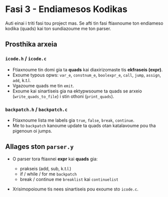 # Fasi 3 - Endiamesos Kodikas 

Auti einai i triti fasi tou project mas. Se afti tin fasi ftiaxnoume ton endiameso kodika (quads) kai ton sundiazoume me ton parser.

## Prosthika arxeia

### `icode.h` / `icode.c`

* Ftiaxnoume tin domi gia ta **quads** kai diaxirizomaste tis **ekfraseis (expr)**.
* Exoume typous opws: `var_e`, `constnum_e`, `boolexpr_e`, `call`, `jump`, `assign`, `add`, k.t.l.
* Vgazoume quads me tin `emit`.
* Exoume kai sinartiseis gia na ektypwsoume ta quads se arxeio (`write_quads_to_file`) i stin othoni (`print_quads`).

### `backpatch.h` / `backpatch.c`

* Ftiaxnoume lista me labels gia `true`, `false`, `break`, `continue`.
* Me to `backpatch` kanoume update ta quads otan katalavoume pou tha pigenoun oi jumps.

## Allages ston `parser.y`

* O parser tora ftiaxnei **expr** kai **quads** gia:

  * prakseis (add, sub, k.t.l.)
  * if / while / for me `backpatch`
  * break / continue me `breaklist` kai `continuelist`
* Xrisimopoioume tis nees sinartiseis pou exoume sto `icode.c`.




